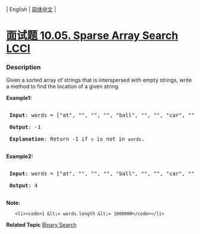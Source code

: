 | English | [简体中文](README.md) |

# [面试题 10.05. Sparse Array Search LCCI](https://leetcode-cn.com/problems/sparse-array-search-lcci)
 ### Description
<p>Given a sorted array of strings that is interspersed with empty strings, write a method to find the location of a given string.</p>

<p><strong>Example1:</strong></p>

<pre>
<strong> Input</strong>: words = [&quot;at&quot;, &quot;&quot;, &quot;&quot;, &quot;&quot;, &quot;ball&quot;, &quot;&quot;, &quot;&quot;, &quot;car&quot;, &quot;&quot;, &quot;&quot;,&quot;dad&quot;, &quot;&quot;, &quot;&quot;], s = &quot;ta&quot;
<strong> Output</strong>: -1
<strong> Explanation</strong>: Return -1 if <code>s</code> is not in <code>words</code>.
</pre>

<p><strong>Example2:</strong></p>

<pre>
<strong> Input</strong>: words = [&quot;at&quot;, &quot;&quot;, &quot;&quot;, &quot;&quot;, &quot;ball&quot;, &quot;&quot;, &quot;&quot;, &quot;car&quot;, &quot;&quot;, &quot;&quot;,&quot;dad&quot;, &quot;&quot;, &quot;&quot;], s = &quot;ball&quot;
<strong> Output</strong>: 4
</pre>

<p><strong>Note:</strong></p>

<ol>
	<li><code>1 &lt;= words.length &lt;= 1000000</code></li>
</ol>

**Related Topic**  [Binary Search](https://leetcode-cn.com/tag/binary-search) 